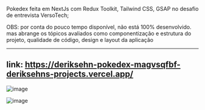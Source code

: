 Pokedex feita em NextJs com Redux Toolkit, Tailwind CSS, GSAP no desafio de entrevista VersoTech;

OBS: por conta do pouco tempo disponível, não está 100% desenvolvido. mas abrange os tópicos avaliados como componentização e estrutura do projeto, qualidade de código, design e layout da aplicação

---
link: https://deriksehn-pokedex-magvsqfbf-deriksehns-projects.vercel.app/
---

![image](https://github.com/DerikSehn/next-app-template/assets/120342920/26975469-4627-4644-bfbe-71261c1240ae)

![image](https://github.com/DerikSehn/next-app-template/assets/120342920/72b409c8-fef1-480a-a2be-6314522de5b4)
